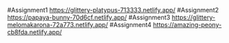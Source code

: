 #Assignment1 https://glittery-platypus-713333.netlify.app/
#Assignment2 https://papaya-bunny-70d6cf.netlify.app/
#Assignment3 https://glittery-melomakarona-72a773.netlify.app/
#Assignment4 https://amazing-peony-cb8fda.netlify.app/
